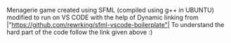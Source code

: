 Menagerie game created using SFML (compiled using g++ in UBUNTU) modified to run on VS CODE with the help of Dynamic linking from |"https://github.com/rewrking/sfml-vscode-boilerplate"|
To understand the hard part of the code follow the link given above :)
